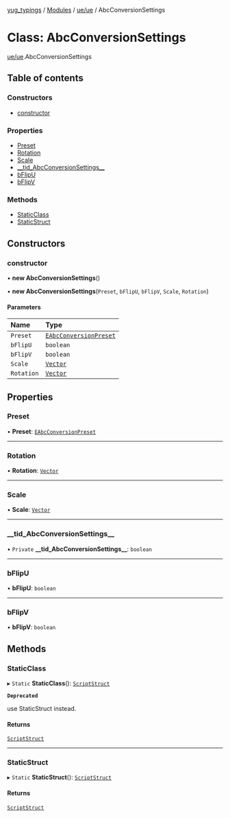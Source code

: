 [yug_typings](../README.md) / [Modules](../modules.md) / [ue/ue](../modules/ue_ue.md) / AbcConversionSettings

# Class: AbcConversionSettings

[ue/ue](../modules/ue_ue.md).AbcConversionSettings

## Table of contents

### Constructors

- [constructor](ue_ue.AbcConversionSettings.md#constructor)

### Properties

- [Preset](ue_ue.AbcConversionSettings.md#preset)
- [Rotation](ue_ue.AbcConversionSettings.md#rotation)
- [Scale](ue_ue.AbcConversionSettings.md#scale)
- [\_\_tid\_AbcConversionSettings\_\_](ue_ue.AbcConversionSettings.md#__tid_abcconversionsettings__)
- [bFlipU](ue_ue.AbcConversionSettings.md#bflipu)
- [bFlipV](ue_ue.AbcConversionSettings.md#bflipv)

### Methods

- [StaticClass](ue_ue.AbcConversionSettings.md#staticclass)
- [StaticStruct](ue_ue.AbcConversionSettings.md#staticstruct)

## Constructors

### constructor

• **new AbcConversionSettings**()

• **new AbcConversionSettings**(`Preset`, `bFlipU`, `bFlipV`, `Scale`, `Rotation`)

#### Parameters

| Name | Type |
| :------ | :------ |
| `Preset` | [`EAbcConversionPreset`](../enums/ue_ue.EAbcConversionPreset.md) |
| `bFlipU` | `boolean` |
| `bFlipV` | `boolean` |
| `Scale` | [`Vector`](ue_ue_s.Vector.md) |
| `Rotation` | [`Vector`](ue_ue_s.Vector.md) |

## Properties

### Preset

• **Preset**: [`EAbcConversionPreset`](../enums/ue_ue.EAbcConversionPreset.md)

___

### Rotation

• **Rotation**: [`Vector`](ue_ue_s.Vector.md)

___

### Scale

• **Scale**: [`Vector`](ue_ue_s.Vector.md)

___

### \_\_tid\_AbcConversionSettings\_\_

• `Private` **\_\_tid\_AbcConversionSettings\_\_**: `boolean`

___

### bFlipU

• **bFlipU**: `boolean`

___

### bFlipV

• **bFlipV**: `boolean`

## Methods

### StaticClass

▸ `Static` **StaticClass**(): [`ScriptStruct`](ue_ue.ScriptStruct.md)

**`Deprecated`**

use StaticStruct instead.

#### Returns

[`ScriptStruct`](ue_ue.ScriptStruct.md)

___

### StaticStruct

▸ `Static` **StaticStruct**(): [`ScriptStruct`](ue_ue.ScriptStruct.md)

#### Returns

[`ScriptStruct`](ue_ue.ScriptStruct.md)
